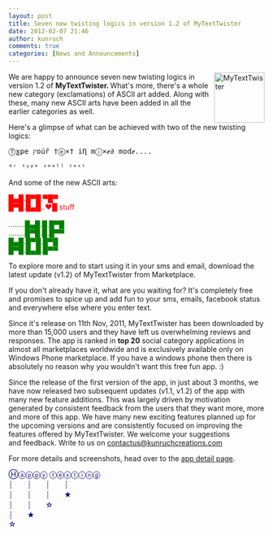 ```yaml
---
layout: post
title: Seven new twisting logics in version 1.2 of MyTextTwister
date: 2012-02-07 21:46
author: kunruch
comments: true
categories: [News and Announcements]
---
```

<a href="http://windowsphone.com/s?appid=0db2a471-6f36-4e7f-8e95-acfff7f33f44" target="_blank"><img align="right" class="alignright size-full wp-image-13" title="MyTextTwister" src="https://kunruchcreations.com/wp-content/uploads/2011/12/mytexttwister99.png" alt="MyTextTwister" width="99" height="99" /></a>

We are happy to announce seven new twisting logics in version 1.2 of <strong>MyTextTwister. </strong>What's more, there's a whole new category (exclamations) of ASCII art added. Along with these, many new ASCII arts have been added in all the earlier categories as well.

Here's a glimpse of what can be achieved with two of the new twisting logics:
<pre>Ⓣɣpe ץoúř †ⓔ×† iȠ mⓘ×ℯ∂ modℯ....</pre>
<pre>ᴼʳ ᵗʸᵖᵉ ˢᵐᵃˡˡ ᵗᵉˣᵗ</pre>
And some of the new ASCII arts:

<p>
<span style="color: #ff0000">█▄█.█▀█.▀█▀</span><br/>
<span style="color: #ff0000">█▀█.█▄█..♥█ stuff</span><br/><br/>
<span style="color: #008000">........█▄█.█.█▀█</span><br/>
<span style="color: #008000">........█▀█.█.█▀▀</span><br/>
<span style="color: #008000">█▄█.█▀█.█▀█</span><br/>
<span style="color: #008000">█▀█.█▄█.█▀▀</span>
</p>

To explore more and to start using it in your sms and email, download the latest update (v1.2) of MyTextTwister from Marketplace.

If you don't already have it, what are you waiting for? It's completely free and promises to spice up and add fun to your sms, emails, facebook status and everywhere else where you enter text.

Since it's release on 11th Nov, 2011, MyTextTwister has been downloaded by more than 15,000 users and they have left us overwhelming reviews and responses. The app is ranked in <strong>top 20</strong> social category applications in almost all marketplaces worldwide and is exclusively available only on Windows Phone marketplace. If you have a windows phone then there is absolutely no reason why you wouldn't want this free fun app. :)

Since the release of the first version of the app, in just about 3 months, we have now released two subsequent updates (v1.1, v1.2) of the app with many new feature additions. This was largely driven by motivation generated by consistent feedback from the users that they want more, more and more of this app. We have many new exciting features planned up for the upcoming versions and are consistently focused on improving the features offered by MyTextTwister. We welcome your suggestions and feedback. Write to us on <a href="mailto:contactus@kunruchcreations.com">contactus@kunruchcreations.com</a>

For more details and screenshots, head over to the <a title="MyTextTwister" href="https://kunruchcreations.com/mytexttwister/">app detail page</a>.

<p>
<span style="color: #000080">Ⓗⓐⓟⓟⓨ ⓣⓔⓧⓣⓘⓝⓖ</span><br/>
<span style="color: #000080"> ┊　　┊　　┊　　┊</span><br/>
<span style="color: #000080"> ┊　　┊　　┊　　★</span><br/>
<span style="color: #000080"> ┊　　┊　　☆</span><br/>
<span style="color: #000080"> ┊　　★</span><br/>
<span style="color: #000080"> ☆</span>
</p>
